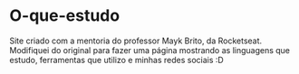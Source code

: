 # O-que-estudo
Site criado com a mentoria do professor Mayk Brito, da Rocketseat. Modifiquei do original para fazer uma página mostrando as linguagens que estudo,
ferramentas que utilizo e minhas redes sociais :D
